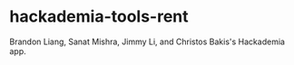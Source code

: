 # hackademia-tools-rent
Brandon Liang, Sanat Mishra, Jimmy Li, and Christos Bakis's Hackademia app.
